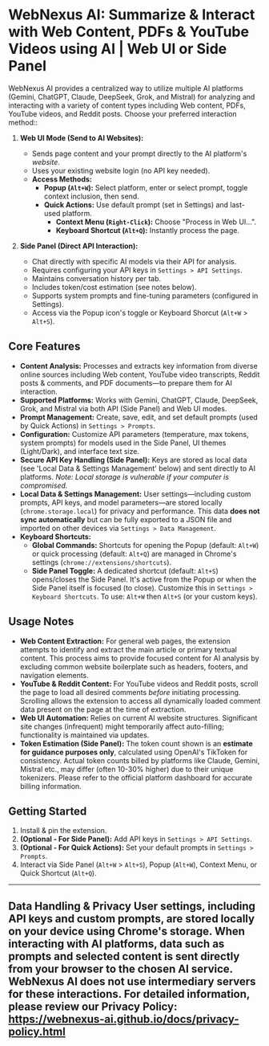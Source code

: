 # WebNexus AI: Summarize & Interact with Web Content, PDFs & YouTube Videos using AI | Web UI or Side Panel

WebNexus AI provides a centralized way to utilize multiple AI platforms (Gemini, ChatGPT, Claude, DeepSeek, Grok, and Mistral) for analyzing and interacting with a variety of content types including Web content, PDFs, YouTube videos, and Reddit posts. Choose your preferred interaction method::

1.  **Web UI Mode (Send to AI Websites):**
    *   Sends page content and your prompt directly to the AI platform's *website*.
    *   Uses your existing website login (no API key needed).
    *   **Access Methods:**
        *   **Popup (`Alt+W`):** Select platform, enter or select prompt, toggle context inclusion, then send.
        *   **Quick Actions:** Use default prompt (set in Settings) and last-used platform.
            *   **Context Menu (`Right-Click`):** Choose "Process in Web UI...".
            *   **Keyboard Shortcut (`Alt+Q`):** Instantly process the page.

2.  **Side Panel (Direct API Interaction):**
    *   Chat directly with specific AI models via their API for analysis.
    *   Requires configuring your API keys in `Settings > API Settings`.
    *   Maintains conversation history per tab.
    *   Includes token/cost estimation (see notes below).
    *   Supports system prompts and fine-tuning parameters (configured in Settings).
    *   Access via the Popup icon's toggle or Keyboard Shorcut (`Alt+W` > `Alt+S`).

## Core Features

*   **Content Analysis:** Processes and extracts key information from diverse online sources including Web content, YouTube video transcripts, Reddit posts & comments, and PDF documents—to prepare them for AI interaction.
*   **Supported Platforms:** Works with Gemini, ChatGPT, Claude, DeepSeek, Grok, and Mistral via both API (Side Panel) and Web UI modes.
*   **Prompt Management:** Create, save, edit, and set default prompts (used by Quick Actions) in `Settings > Prompts`.
*   **Configuration:** Customize API parameters (temperature, max tokens, system prompts) for models used in the Side Panel, UI themes (Light/Dark), and interface text size.
*   **Secure API Key Handling (Side Panel):** Keys are stored as local data (see 'Local Data & Settings Management' below) and sent directly to AI platforms. *Note: Local storage is vulnerable if your computer is compromised.*
*   **Local Data & Settings Management:** User settings—including custom prompts, API keys, and model parameters—are stored locally (`chrome.storage.local`) for privacy and performance. This data **does not sync automatically** but can be fully exported to a JSON file and imported on other devices via `Settings > Data Management`.
*   **Keyboard Shortcuts:**
    *   **Global Commands:** Shortcuts for opening the Popup (default: `Alt+W`) or quick processing (default: `Alt+Q`) are managed in Chrome's settings (`chrome://extensions/shortcuts`).
    *   **Side Panel Toggle:** A dedicated shortcut (default: `Alt+S`) opens/closes the Side Panel. It's active from the Popup or when the Side Panel itself is focused (to close). Customize this in `Settings > Keyboard Shortcuts`. To use: `Alt+W` then `Alt+S` (or your custom keys).

## Usage Notes

*   **Web Content Extraction:** For general web pages, the extension attempts to identify and extract the main article or primary textual content. This process aims to provide focused content for AI analysis by excluding common website boilerplate such as headers, footers, and navigation elements.
*   **YouTube & Reddit Content:** For YouTube videos and Reddit posts, scroll the page to load all desired comments *before* initiating processing. Scrolling allows the extension to access all dynamically loaded comment data present on the page at the time of extraction.
*   **Web UI Automation:** Relies on current AI website structures. Significant site changes (infrequent) might temporarily affect auto-filling; functionality is maintained via updates.
*   **Token Estimation (Side Panel):** The token count shown is an **estimate for guidance purposes only**, calculated using OpenAI's TikToken for consistency. Actual token counts billed by platforms like Claude, Gemini, Mistral etc., may differ (often 10-30% higher) due to their unique tokenizers. Please refer to the official platform dashboard for accurate billing information.

## Getting Started

1.  Install & pin the extension.
2.  **(Optional - For Side Panel):** Add API keys in `Settings > API Settings`.
3.  **(Optional - For Quick Actions):** Set your default prompts in `Settings > Prompts`.
4.  Interact via Side Panel (`Alt+W` > `Alt+S`), Popup (`Alt+W`), Context Menu, or Quick Shortcut (`Alt+Q`).

---
**Data Handling & Privacy**
User settings, including API keys and custom prompts, are stored locally on your device using Chrome's storage. When interacting with AI platforms, data such as prompts and selected content is sent directly from your browser to the chosen AI service. WebNexus AI does not use intermediary servers for these interactions.
For detailed information, please review our Privacy Policy: https://webnexus-ai.github.io/docs/privacy-policy.html
---